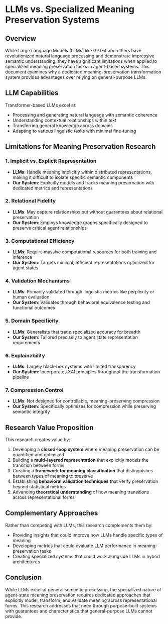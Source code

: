 # LLMs vs. Specialized Meaning Preservation Systems

## Overview
While Large Language Models (LLMs) like GPT-4 and others have revolutionized natural language processing and demonstrate impressive semantic understanding, they have significant limitations when applied to specialized meaning preservation tasks in agent-based systems. This document examines why a dedicated meaning-preservation transformation system provides advantages over relying on general-purpose LLMs.

## LLM Capabilities
Transformer-based LLMs excel at:
- Processing and generating natural language with semantic coherence
- Understanding contextual relationships within text
- Transferring general knowledge across domains
- Adapting to various linguistic tasks with minimal fine-tuning

## Limitations for Meaning Preservation Research

### 1. Implicit vs. Explicit Representation
- **LLMs**: Handle meaning implicitly within distributed representations, making it difficult to isolate specific semantic components
- **Our System**: Explicitly models and tracks meaning preservation with dedicated metrics and representations

### 2. Relational Fidelity
- **LLMs**: May capture relationships but without guarantees about relational preservation
- **Our System**: Employs knowledge graphs specifically designed to preserve critical agent relationships

### 3. Computational Efficiency
- **LLMs**: Require massive computational resources for both training and inference
- **Our System**: Targets minimal, efficient representations optimized for agent states

### 4. Validation Mechanisms
- **LLMs**: Primarily validated through linguistic metrics like perplexity or human evaluation
- **Our System**: Validates through behavioral equivalence testing and functional outcomes

### 5. Domain Specificity
- **LLMs**: Generalists that trade specialized accuracy for breadth
- **Our System**: Tailored precisely to agent state representation requirements

### 6. Explainability
- **LLMs**: Largely black-box systems with limited transparency
- **Our System**: Incorporates XAI principles throughout the transformation pipeline

### 7. Compression Control
- **LLMs**: Not designed for controllable, meaning-preserving compression
- **Our System**: Specifically optimizes for compression while preserving semantic integrity

## Research Value Proposition

This research creates value by:
1. Developing a **closed-loop system** where meaning preservation can be quantified and optimized
2. Building a **multi-layered representation** that explicitly models the transition between forms
3. Creating a **framework for meaning classification** that distinguishes between types of meaning to preserve
4. Establishing **behavioral validation techniques** that verify preservation beyond statistical metrics
5. Advancing **theoretical understanding** of how meaning transitions across representational forms

## Complementary Approaches

Rather than competing with LLMs, this research complements them by:
- Providing insights that could improve how LLMs handle specific types of meaning
- Developing metrics that could evaluate LLM performance in meaning-preservation tasks
- Creating specialized systems that could work alongside LLMs in hybrid architectures

## Conclusion

While LLMs excel at general semantic processing, the specialized nature of agent-state meaning preservation requires dedicated approaches that explicitly model, transform, and validate meaning across representational forms. This research addresses that need through purpose-built systems with guarantees and characteristics that general-purpose LLMs cannot provide. 